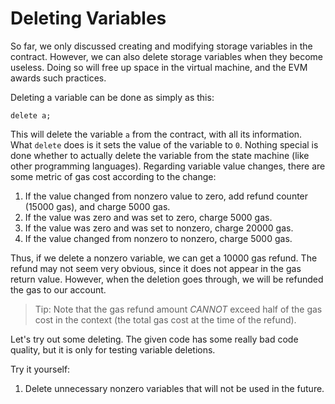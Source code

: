 # Deleting Variables

So far, we only discussed creating and modifying storage variables in the contract. However, we can also delete storage variables when they become useless. Doing so will free up space in the virtual machine, and the EVM awards such practices.

Deleting a variable can be done as simply as this:

```
delete a;
```

This will delete the variable `a` from the contract, with all its information. What `delete` does is it sets the value of the variable to `0`. Nothing special is done whether to actually delete the variable from the state machine (like other programming languages). Regarding variable value changes, there are some metric of gas cost according to the change:

  1. If the value changed from nonzero value to zero, add refund counter (15000 gas), and charge 5000 gas.
  2. If the value was zero and was set to zero, charge 5000 gas.
  3. If the value was zero and was set to nonzero, charge 20000 gas.
  4. If the value changed from nonzero to nonzero, charge 5000 gas.

Thus, if we delete a nonzero variable, we can get a 10000 gas refund. The refund may not seem very obvious, since it does not appear in the gas return value. However, when the deletion goes through, we will be refunded the gas to our account.

> Tip: Note that the gas refund amount *CANNOT* exceed half of the gas cost in the context (the total gas cost at the time of the refund).

Let's try out some deleting. The given code has some really bad code quality, but it is only for testing variable deletions.

Try it yourself:
  1. Delete unnecessary nonzero variables that will not be used in the future.

